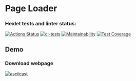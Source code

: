 # Page Loader
### Hexlet tests and linter status:
[![Actions Status](https://github.com/Alexey-Shepelev/python-project-51/workflows/hexlet-check/badge.svg)](https://github.com/Alexey-Shepelev/python-project-51/actions)
[![ci-tests](https://github.com/Alexey-Shepelev/python-project-51/actions/workflows/ci-tests.yml/badge.svg)](https://github.com/Alexey-Shepelev/python-project-51/actions/workflows/ci-tests.yml)
[![Maintainability](https://api.codeclimate.com/v1/badges/50ed7c0038c02a8cd670/maintainability)](https://codeclimate.com/github/Alexey-Shepelev/python-project-51/maintainability)
[![Test Coverage](https://api.codeclimate.com/v1/badges/50ed7c0038c02a8cd670/test_coverage)](https://codeclimate.com/github/Alexey-Shepelev/python-project-51/test_coverage)

## Demo

### Download webpage
[![asciicast](https://asciinema.org/a/q7sS4SEBKadNAQDMBh6MfXv6I.svg)](https://asciinema.org/a/q7sS4SEBKadNAQDMBh6MfXv6I)
